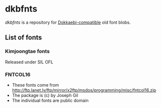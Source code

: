 # dkbfnts

*dkbfnts* is a repository for [Dokkaebi-compatible](https://wiki.gentoo.moe/wiki/Dokkaebi-decomposed-font) old font blobs.

## List of fonts

### Kimjoongtae fonts

Released under SIL OFL

### FNTCOL16

* These fonts come from http://ftp.lanet.lv/ftp/mirror/x2ftp/msdos/programming/misc/fntcol16.zip
* The package is (c) by Joseph Gil
* The individual fonts are public domain
